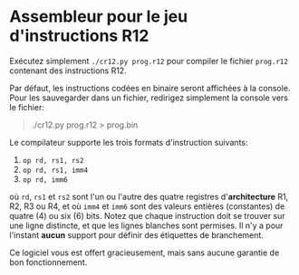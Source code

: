 # Assembleur pour le jeu d'instructions R12

Exécutez simplement `./cr12.py prog.r12` pour compiler le fichier `prog.r12` contenant des instructions R12.

Par défaut, les instructions codées en binaire seront affichées à la console. Pour les sauvegarder dans un fichier,
redirigez simplement la console vers le fichier:

  > ./cr12.py prog.r12 > prog.bin

Le compilateur supporte les trois formats d'instruction suivants:
1. `op rd, rs1, rs2`
2. `op rd, rs1, imm4`
3. `op rd, imm6`

où `rd`, `rs1` et `rs2` sont l'un ou l'autre des quatre registres d'**architecture** R1, R2, R3 ou R4,
et où `imm4` et `imm6` sont des valeurs entières (constantes) de quatre (4) ou six (6) bits.
Notez que chaque instruction doit se trouver sur une ligne distincte, et que les lignes blanches
sont permises. Il n'y a pour l'instant **aucun** support pour définir des étiquettes de branchement.

Ce logiciel vous est offert gracieusement, mais sans aucune garantie de bon fonctionnement.
